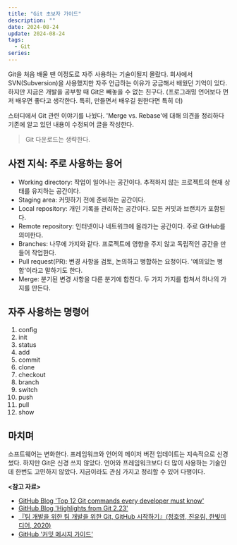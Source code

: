 ```yaml
---
title: "Git 초보자 가이드"
description: ""
date: 2024-08-24
update: 2024-08-24
tags:
  - Git
series: 
---
```


Git을 처음 배울 땐 이정도로 자주 사용하는 기술이될지 몰랐다. 회사에서 SVN(Subversion)을 사용했지만 자주 언급하는 이유가 궁금해서 배웠던 기억이 있다.
하지만 지금은 개발을 공부할 때 Git은 빼놓을 수 없는 친구다. (프로그래밍 언어보다 먼저 배우면 좋다고 생각한다. 특히, 만들면서 배우길 원한다면 특히 더)

스터디에서 Git 관련 이야기를 나눴다. 'Merge vs. Rebase'에 대해 의견을 정리하다 기존에 알고 있던 내용이 수정되어 글을 작성한다.

> Git 다운로드는 생략한다.

## 사전 지식: 주로 사용하는 용어

- Working directory: 작업이 일어나는 공간이다. 추적하지 않는 프로젝트의 현재 상태를 유지하는 공간이다.
- Staging area: 커밋하기 전에 준비하는 공간이다.
- Local repository: 개인 기록을 관리하는 공간이다. 모든 커밋과 브랜치가 포함된다.
- Remote repository: 인터넷이나 네트워크에 올라가는 공간이다. 주로 GitHub를 의미한다.
- Branches: 나무에 가지와 같다. 프로젝트에 영향을 주지 않고 독립적인 공간을 만들어 작업한다.
- Pull request(PR): 변경 사항을 검토, 논의하고 병합하는 요청이다. '예의있는 병합'이라고 말하기도 한다.
- Merge: 분기된 변경 사항을 다른 분기에 합친다. 두 가지 가지를 합쳐서 하나의 가지를 만든다.

## 자주 사용하는 명령어

1. config
2. init
3. status
4. add
5. commit
6. clone
7. checkout
8. branch
9. switch
10. push
11. pull
12. show

## 마치며

소프트웨어는 변화한다. 프레임워크와 언어의 메이저 버전 업데이트는 지속적으로 신경썼다. 하지만 Git은 신경 쓰지 않았다.
언어와 프레임워크보다 더 많이 사용하는 기술인데 한번도 고민하지 않았다. 지금이라도 관심 가지고 정리할 수 있어 다행이다.

**<참고 자료>**

- [GitHub Blog 'Top 12 Git commands every developer must know'](https://github.blog/developer-skills/github/top-12-git-commands-every-developer-must-know/)
- [GitHub Blog 'Highlights from Git 2.23'](https://github.blog/open-source/git/highlights-from-git-2-23/)
- [『팀 개발을 위한 팀 개발을 위한 Git, GitHub 시작하기』(정호영, 진유림, 한빛미디어, 2020)](https://product.kyobobook.co.kr/detail/S000202039327)
- [GitHub '커밋 메시지 가이드'](https://github.com/RomuloOliveira/commit-messages-guide/blob/master/README_ko-KR.md)
